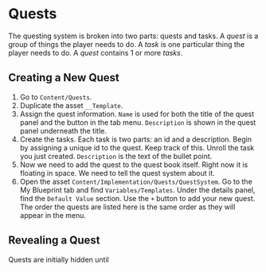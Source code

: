 # Quests

The questing system is broken into two parts: quests and tasks. A *quest* is a group of things the player needs to do. A *task* is one particular thing the player needs to do. A *quest* contains 1 or more *tasks*.

## Creating a New Quest

1. Go to `Content/Quests`.
1. Duplicate the asset `__Template`.
1. Assign the quest information. `Name` is used for both the title of the quest panel and the button in the tab menu. `Description` is shown in the quest panel underneath the title.
1. Create the tasks. Each task is two parts: an id and a description. Begin by assigning a unique id to the quest. Keep track of this. Unroll the task you just created. `Description` is the text of the bullet point.
1. Now we need to add the quest to the quest book itself. Right now it is floating in space. We need to tell the quest system about it.
1. Open the asset `Content/Implementation/Quests/QuestSystem`. Go to the My Blueprint tab and find `Variables/Templates`. Under the details panel, find the `Default Value` section. Use the `+` button to add your new quest. The order the quests are listed here is the same order as they will appear in the menu.

## Revealing a Quest

Quests are initially hidden until 